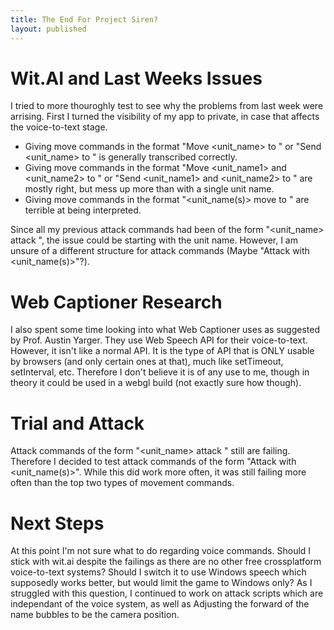 ```yaml
---
title: The End For Project Siren?
layout: published
---
```


# Wit.AI and Last Weeks Issues
I tried to more thouroghly test to see why the problems from last week were arrising. First I turned the visibility of my app to private, in case that affects the voice-to-text stage.
- Giving move commands in the format "Move <unit_name> to <location>" or "Send <unit_name> to <location>" is generally transcribed correctly.
- Giving move commands in the format "Move <unit_name1> and <unit_name2> to <location>" or "Send <unit_name1> and <unit_name2> to <location>" are mostly right, but mess up more than with a single unit name.
- Giving move commands in the format "<unit_name(s)> move to <location>" are terrible at being interpreted.

Since all my previous attack commands had been of the form "<unit_name> attack <target>", the issue could be starting with the unit name. However, I am unsure of a different structure for attack commands (Maybe "Attack <target> with <unit_name(s)>"?).

# Web Captioner Research
I also spent some time looking into what Web Captioner uses as suggested by Prof. Austin Yarger. They use Web Speech API for their voice-to-text. However, it isn't like a normal API. It is the type of API that is ONLY usable by browsers (and only certain ones at that), much like setTimeout, setInterval, etc. Therefore I don't believe it is of any use to me, though in theory it could be used in a webgl build (not exactly sure how though).

# Trial and Attack
Attack commands of the form "<unit_name> attack <target>" still are failing. Therefore I decided to test attack commands of the form "Attack <target> with <unit_name(s)>".
While this did work more often, it was still failing more often than the top two types of movement commands.

# Next Steps
At this point I'm not sure what to do regarding voice commands. Should I stick with wit.ai despite the failings as there are no other free crossplatform voice-to-text systems? Should I switch it to use Windows speech which supposedly works better, but would limit the game to Windows only? As I struggled with this question, I continued to work on attack scripts which are independant of the voice system, as well as Adjusting the forward of the name bubbles to be the camera position.
